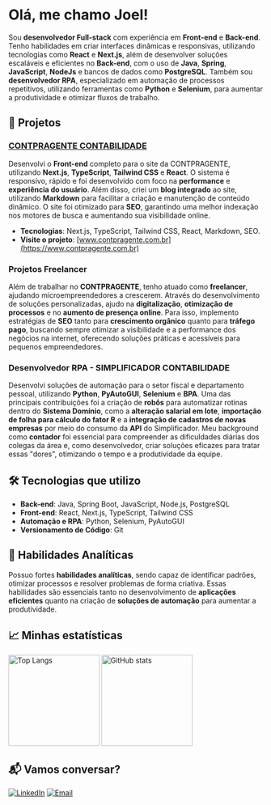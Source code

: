 <!--# Olá, me chamo Joel! 
Bem vindo ao meu perfil GitHub, onde compartilho minha jornada de aprendizado e projetos relacionados à tecnologia. 👋

## Sobre Mim

Minha jornada no mundo do desenvolvimento de software é impulsionada por uma curiosidade insaciável e uma busca constante por aprendizado. Com um conjunto diversificado de habilidades técnicas, estou comprometido em entregar resultados de alta qualidade em todas as etapas do ciclo de vida do desenvolvimento de software.-->


<!--## Conecte-se comigo-->
<!--[![Perfil DIO](https://img.shields.io/badge/-Meu%20Perfil%20na%20DIO-30A3DC?style=for-the-badge)](https://web.dio.me/users/joelsousa21/)-->
<!--
[![E-mail](https://img.shields.io/badge/-Email-000?style=for-the-badge&logo=microsoft-outlook&logoColor=E94D5F)](mailto:joelsousa21@outlook.com)
[![LinkedIn](https://img.shields.io/badge/-LinkedIn-000?style=for-the-badge&logo=linkedin&logoColor=30A3DC)](https://www.linkedin.com/in/joelsousa21/)
<!--
## Habilidades
![HTML5](https://img.shields.io/badge/HTML-000?style=for-the-badge&logo=html5&logoColor=30A3DC)
![CSS3](https://img.shields.io/badge/CSS3-000?style=for-the-badge&logo=css3&logoColor=E94D5F)
![JavaScript](https://img.shields.io/badge/JavaScript-000?style=for-the-badge&logo=javascript&logoColor=30A3DC)
[![Git](https://img.shields.io/badge/Git-000?style=for-the-badge&logo=git&logoColor=E94D5F)](https://git-scm.com/doc) 
[![GitHub](https://img.shields.io/badge/GitHub-000?style=for-the-badge&logo=github&logoColor=30A3DC)](https://docs.github.com/)
-->
<!--
## Tecnologias e Habilidades

Backend: ![Java](https://img.shields.io/badge/Java-000?style=for-the-badge&logo=java&logoColor=E94D5F) ![Python](https://img.shields.io/badge/Python-000?style=for-the-badge&logo=python&logoColor=E94D5F) ![Node.js](https://img.shields.io/badge/Node.js-000?style=for-the-badge&logo=node.js&logoColor=30A3DC)



Frontend: ![JavaScript](https://img.shields.io/badge/JavaScript-000?style=for-the-badge&logo=javascript&logoColor=30A3DC) ![HTML5](https://img.shields.io/badge/HTML-000?style=for-the-badge&logo=html5&logoColor=30A3DC) ![CSS3](https://img.shields.io/badge/CSS3-000?style=for-the-badge&logo=css3&logoColor=E94D5F) ![Angular](https://img.shields.io/badge/Angular-000?style=for-the-badge&logo=angular&logoColor=30A3DC) ![TypeScript](https://img.shields.io/badge/TypeScript-000?style=for-the-badge&logo=typescript&logoColor=E94D5F)


Tools: [![Git](https://img.shields.io/badge/Git-000?style=for-the-badge&logo=git&logoColor=E94D5F)](https://git-scm.com/doc) [![GitHub](https://img.shields.io/badge/GitHub-000?style=for-the-badge&logo=github&logoColor=30A3DC)](https://docs.github.com/)


Database: ![PostgreSQL](https://img.shields.io/badge/PostgreSQL-000?style=for-the-badge&logo=postgresql&logoColor=30A3DC) ![Oracle SQL](https://img.shields.io/badge/Oracle_SQL-000?style=for-the-badge&logo=oracle&logoColor=E94D5F)


IDEs: [![IntelliJ IDEA](https://img.shields.io/badge/IntelliJ_IDEA-000?style=for-the-badge&logo=intellij-idea&logoColor=30A3DC)](https://www.jetbrains.com/idea/) [![VSCode](https://img.shields.io/badge/VS_Code-000?style=for-the-badge&logo=visual-studio-code&logoColor=E94D5F)](https://code.visualstudio.com/)
-->









<!--
- 🖥️ Aprendendo Java, Python, JavaScript e outras linguagens de programação.
- 🗃️ Explorando bancos de dados, especialmente PostgreSQL.
- 🌐 Interessado em desenvolvimento web, análise de dados e automação.
-->
<!--
## Objetivos

Estou determinado a alcançar os seguintes objetivos em minha jornada na tecnologia:

- 👨‍💻 Desenvolver habilidades sólidas em programação e desenvolvimento de software.
- 🤝 Colaborar em projetos de código aberto e aprender com a comunidade.
- 📊 Aprofundar meu conhecimento em análise de dados e suas aplicações.
- 🌱 Explorar e dominar novas tecnologias e tendências da área.

Fique à vontade para explorar meus repositórios e projetos. Se você tiver alguma dúvida, sugestão ou oportunidade de colaboração, não hesite em entrar em contato!

<!--
**joelsousa21/joelsousa21** is a ✨ _special_ ✨ repository because its `README.md` (this file) appears on your GitHub profile.

Here are some ideas to get you started:

- 🔭 I’m currently working on ...
- 🌱 I’m currently learning ...
- 👯 I’m looking to collaborate on ...
- 🤔 I’m looking for help with ...
- 💬 Ask me about ...
- 📫 How to reach me: ...
- 😄 Pronouns: ...
- ⚡ Fun fact: ...
-->
<!--

<div align="left">
<img loading="lazy" height="180em" src="https://github-readme-stats.vercel.app/api/top-langs/?username=joelsousa21&layout=compact&langs_count=7&theme=dracula" alt="Top Langs" />
<img loading="lazy" height="180em" src="https://github-readme-stats.vercel.app/api?username=joelsousa21&show_icons=true&theme=dracula" alt="GitHub stats" />
</div>

-->

# Olá, me chamo Joel! 

Sou **desenvolvedor Full-stack** com experiência em **Front-end** e **Back-end**. Tenho habilidades em criar interfaces dinâmicas e responsivas, utilizando tecnologias como **React** e **Next.js**, além de desenvolver soluções escaláveis e eficientes no **Back-end**, com o uso de **Java**, **Spring**, **JavaScript**, **NodeJs** e bancos de dados como **PostgreSQL**. Também sou **desenvolvedor RPA**, especializado em automação de processos repetitivos, utilizando ferramentas como **Python** e **Selenium**, para aumentar a produtividade e otimizar fluxos de trabalho.


## 🚀 Projetos

### [CONTPRAGENTE CONTABILIDADE](https://www.contpragente.com.br)  
Desenvolvi o **Front-end** completo para o site da CONTPRAGENTE, utilizando **Next.js**, **TypeScript**, **Tailwind CSS** e **React**. O sistema é responsivo, rápido e foi desenvolvido com foco na **performance** e **experiência do usuário**. Além disso, criei um **blog integrado** ao site, utilizando **Markdown** para facilitar a criação e manutenção de conteúdo dinâmico. O site foi otimizado para **SEO**, garantindo uma melhor indexação nos motores de busca e aumentando sua visibilidade online.  
- **Tecnologias**: Next.js, TypeScript, Tailwind CSS, React, Markdown, SEO.  
- **Visite o projeto**: [www.contpragente.com.br](https://www.contpragente.com.br)


### Projetos Freelancer  
Além de trabalhar no **CONTPRAGENTE**, tenho atuado como **freelancer**, ajudando microempreendedores a crescerem. Através do desenvolvimento de soluções personalizadas, ajudo na **digitalização**, **otimização de processos** e no **aumento de presença online**. Para isso, implemento estratégias de **SEO** tanto para **crescimento orgânico** quanto para **tráfego pago**, buscando sempre otimizar a visibilidade e a performance dos negócios na internet, oferecendo soluções práticas e acessíveis para pequenos empreendedores.

### Desenvolvedor RPA - **SIMPLIFICADOR CONTABILIDADE**  
Desenvolvi soluções de automação para o setor fiscal e departamento pessoal, utilizando **Python**, **PyAutoGUI**, **Selenium** e **BPA**. Uma das principais contribuições foi a criação de **robôs** para automatizar rotinas dentro do **Sistema Domínio**, como a **alteração salarial em lote**, **importação de folha para cálculo do fator R** e a **integração de cadastros de novas empresas** por meio do consumo da **API** do Simplificador. Meu background como **contador** foi essencial para compreender as dificuldades diárias dos colegas da área e, como desenvolvedor, criar soluções eficazes para tratar essas "dores", otimizando o tempo e a produtividade da equipe.


## 🛠️ Tecnologias que utilizo

- **Back-end**: Java, Spring Boot, JavaScript, Node.js, PostgreSQL
- **Front-end**: React, Next.js, TypeScript, Tailwind CSS
- **Automação e RPA**: Python, Selenium, PyAutoGUI
- **Versionamento de Código**: Git

## 🧠 Habilidades Analíticas

Possuo fortes **habilidades analíticas**, sendo capaz de identificar padrões, otimizar processos e resolver problemas de forma criativa. Essas habilidades são essenciais tanto no desenvolvimento de **aplicações eficientes** quanto na criação de **soluções de automação** para aumentar a produtividade.

## 📈 Minhas estatísticas

<div align="left">
  <img loading="lazy" height="180em" src="https://github-readme-stats.vercel.app/api/top-langs/?username=joelsousa21&layout=compact&langs_count=7&theme=dracula" alt="Top Langs" />
  <img loading="lazy" height="180em" src="https://github-readme-stats.vercel.app/api?username=joelsousa21&show_icons=true&theme=dracula" alt="GitHub stats" />
</div>

## 📬 Vamos conversar?

[![LinkedIn](https://img.shields.io/badge/-LinkedIn-000?style=for-the-badge&logo=linkedin&logoColor=30A3DC)](https://www.linkedin.com/in/joelsousa21/)
[![Email](https://img.shields.io/badge/-Email-000?style=for-the-badge&logo=microsoft-outlook&logoColor=E94D5F)](mailto:joelsousa21@outlook.com)

